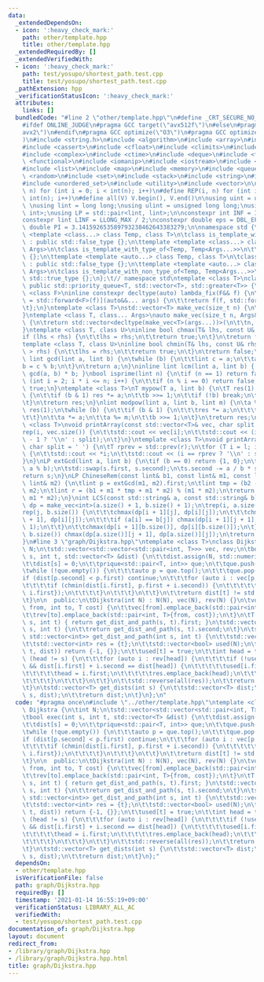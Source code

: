 ```yaml
---
data:
  _extendedDependsOn:
  - icon: ':heavy_check_mark:'
    path: other/template.hpp
    title: other/template.hpp
  _extendedRequiredBy: []
  _extendedVerifiedWith:
  - icon: ':heavy_check_mark:'
    path: test/yosupo/shortest_path.test.cpp
    title: test/yosupo/shortest_path.test.cpp
  _pathExtension: hpp
  _verificationStatusIcon: ':heavy_check_mark:'
  attributes:
    links: []
  bundledCode: "#line 2 \"other/template.hpp\"\n#define _CRT_SECURE_NO_WARNINGS\n\
    #ifdef ONLINE_JUDGE\n#pragma GCC target(\"avx512f\")\n#else\n#pragma GCC target(\"\
    avx2\")\n#endif\n#pragma GCC optimize(\"O3\")\n#pragma GCC optimize(\"unroll-loops\"\
    )\n#include <string.h>\n#include <algorithm>\n#include <array>\n#include <bitset>\n\
    #include <cassert>\n#include <cfloat>\n#include <climits>\n#include <cmath>\n\
    #include <complex>\n#include <ctime>\n#include <deque>\n#include <fstream>\n#include\
    \ <functional>\n#include <iomanip>\n#include <iostream>\n#include <iterator>\n\
    #include <list>\n#include <map>\n#include <memory>\n#include <queue>\n#include\
    \ <random>\n#include <set>\n#include <stack>\n#include <string>\n#include <unordered_map>\n\
    #include <unordered_set>\n#include <utility>\n#include <vector>\n\n#define rep(i,\
    \ n) for (int i = 0; i < int(n); i++)\n#define REP(i, n) for (int i = 1; i <=\
    \ int(n); i++)\n#define all(V) V.begin(), V.end()\n\nusing uint = unsigned int;\
    \ \nusing lint = long long;\nusing ulint = unsigned long long;\nusing P = std::pair<int,\
    \ int>;\nusing LP = std::pair<lint, lint>;\n\nconstexpr int INF = INT_MAX / 2;\n\
    constexpr lint LINF = LLONG_MAX / 2;\nconstexpr double eps = DBL_EPSILON;\nconstexpr\
    \ double PI = 3.141592653589793238462643383279;\n\nnamespace std {\n\ttemplate\
    \ <template <class...> class Temp, class T>\n\tclass is_template_with_type_of\
    \ : public std::false_type {};\n\ttemplate <template <class...> class Temp, class...\
    \ Args>\n\tclass is_template_with_type_of<Temp, Temp<Args...>>\n\t\t: public std::true_type\
    \ {};\n\ttemplate <template <auto...> class Temp, class T>\n\tclass is_template_with_non_type_of\
    \ : public std::false_type {};\n\ttemplate <template <auto...> class Temp, auto...\
    \ Args>\n\tclass is_template_with_non_type_of<Temp, Temp<Args...>>\n\t\t: public\
    \ std::true_type {};\n};\t// namespace std\ntemplate <class T>\nclass prique :\
    \ public std::priority_queue<T, std::vector<T>, std::greater<T>> {\n};\ntemplate\
    \ <class F>\ninline constexpr decltype(auto) lambda_fix(F&& f) {\n\treturn [f\
    \ = std::forward<F>(f)](auto&&... args) {\n\t\treturn f(f, std::forward<decltype(args)>(args)...);\n\
    \t};\n}\ntemplate <class T>\nstd::vector<T> make_vec(size_t n) {\n\treturn std::vector<T>(n);\n\
    }\ntemplate <class T, class... Args>\nauto make_vec(size_t n, Args&&... args)\
    \ {\n\treturn std::vector<decltype(make_vec<T>(args...))>(\n\t\tn, make_vec<T>(std::forward<Args>(args)...));\n\
    }\ntemplate <class T, class U>\ninline bool chmax(T& lhs, const U& rhs) {\n\t\
    if (lhs < rhs) {\n\t\tlhs = rhs;\n\t\treturn true;\n\t}\n\treturn false;\n}\n\
    template <class T, class U>\ninline bool chmin(T& lhs, const U& rhs) {\n\tif (lhs\
    \ > rhs) {\n\t\tlhs = rhs;\n\t\treturn true;\n\t}\n\treturn false;\n}\ninline\
    \ lint gcd(lint a, lint b) {\n\twhile (b) {\n\t\tlint c = a;\n\t\ta = b;\n\t\t\
    b = c % b;\n\t}\n\treturn a;\n}\ninline lint lcm(lint a, lint b) { return a /\
    \ gcd(a, b) * b; }\nbool isprime(lint n) {\n\tif (n == 1) return false;\n\tfor\
    \ (int i = 2; i * i <= n; i++) {\n\t\tif (n % i == 0) return false;\n\t}\n\treturn\
    \ true;\n}\ntemplate <class T>\nT mypow(T a, lint b) {\n\tT res(1);\n\twhile (true)\
    \ {\n\t\tif (b & 1) res *= a;\n\t\tb >>= 1;\n\t\tif (!b) break;\n\t\ta *= a;\n\
    \t}\n\treturn res;\n}\nlint modpow(lint a, lint b, lint m) {\n\ta %= m;\n\tlint\
    \ res(1);\n\twhile (b) {\n\t\tif (b & 1) {\n\t\t\tres *= a;\n\t\t\tres %= m;\n\
    \t\t}\n\t\ta *= a;\n\t\ta %= m;\n\t\tb >>= 1;\n\t}\n\treturn res;\n}\ntemplate\
    \ <class T>\nvoid printArray(const std::vector<T>& vec, char split = ' ') {\n\t\
    rep(i, vec.size()) {\n\t\tstd::cout << vec[i];\n\t\tstd::cout << (i == (int)vec.size()\
    \ - 1 ? '\\n' : split);\n\t}\n}\ntemplate <class T>\nvoid printArray(T l, T r,\
    \ char split = ' ') {\n\tT rprev = std::prev(r);\n\tfor (T i = l; i != r; i++)\
    \ {\n\t\tstd::cout << *i;\n\t\tstd::cout << (i == rprev ? '\\n' : split);\n\t\
    }\n}\nLP extGcd(lint a, lint b) {\n\tif (b == 0) return {1, 0};\n\tLP s = extGcd(b,\
    \ a % b);\n\tstd::swap(s.first, s.second);\n\ts.second -= a / b * s.first;\n\t\
    return s;\n}\nLP ChineseRem(const lint& b1, const lint& m1, const lint& b2, const\
    \ lint& m2) {\n\tlint p = extGcd(m1, m2).first;\n\tlint tmp = (b2 - b1) * p %\
    \ m2;\n\tlint r = (b1 + m1 * tmp + m1 * m2) % (m1 * m2);\n\treturn std::make_pair(r,\
    \ m1 * m2);\n}\nint LCS(const std::string& a, const std::string& b) {\n\tauto\
    \ dp = make_vec<int>(a.size() + 1, b.size() + 1);\n\trep(i, a.size()) {\n\t\t\
    rep(j, b.size()) {\n\t\t\tchmax(dp[i + 1][j], dp[i][j]);\n\t\t\tchmax(dp[i][j\
    \ + 1], dp[i][j]);\n\t\t\tif (a[i] == b[j]) chmax(dp[i + 1][j + 1], dp[i][j] +\
    \ 1);\n\t\t}\n\t\tchmax(dp[i + 1][b.size()], dp[i][b.size()]);\n\t}\n\trep(j,\
    \ b.size()) chmax(dp[a.size()][j + 1], dp[a.size()][j]);\n\treturn dp[a.size()][b.size()];\n\
    }\n#line 3 \"graph/Dijkstra.hpp\"\ntemplate <class T>\nclass Dijkstra {\n\tint\
    \ N;\n\tstd::vector<std::vector<std::pair<int, T>>> vec, rev;\n\tbool exec(int\
    \ s, int t, std::vector<T> &dist) {\n\t\tdist.assign(N, std::numeric_limits<T>::max());\n\
    \t\tdist[s] = 0;\n\t\tprique<std::pair<T, int>> que;\n\t\tque.push({0, s});\n\t\
    \twhile (!que.empty()) {\n\t\t\tauto p = que.top();\n\t\t\tque.pop();\n\t\t\t\
    if (dist[p.second] < p.first) continue;\n\t\t\tfor (auto i : vec[p.second]) {\n\
    \t\t\t\tif (chmin(dist[i.first], p.first + i.second)) {\n\t\t\t\t\tque.push({dist[i.first],\
    \ i.first});\n\t\t\t\t}\n\t\t\t}\n\t\t}\n\t\treturn dist[t] != std::numeric_limits<T>::max();\n\
    \t}\n\n  public:\n\tDijkstra(int N) : N(N), vec(N), rev(N) {}\n\tvoid add_edge(int\
    \ from, int to, T cost) {\n\t\tvec[from].emplace_back(std::pair<int, T>{to, cost});\n\
    \t\trev[to].emplace_back(std::pair<int, T>{from, cost});\n\t}\n\tT get_dist(int\
    \ s, int t) { return get_dist_and_path(s, t).first; }\n\tstd::vector<int> get_path(int\
    \ s, int t) {\n\t\treturn get_dist_and_path(s, t).second;\n\t}\n\tstd::pair<T,\
    \ std::vector<int>> get_dist_and_path(int s, int t) {\n\t\tstd::vector<T> dist;\n\
    \t\tstd::vector<int> res = {t};\n\t\tstd::vector<bool> used(N);\n\t\tif (!exec(s,\
    \ t, dist)) return {-1, {}};\n\t\tused[t] = true;\n\t\tint head = t;\n\t\twhile\
    \ (head != s) {\n\t\t\tfor (auto i : rev[head]) {\n\t\t\t\tif (!used[i.first]\
    \ && dist[i.first] + i.second == dist[head]) {\n\t\t\t\t\tused[i.first] = true;\n\
    \t\t\t\t\thead = i.first;\n\t\t\t\t\tres.emplace_back(head);\n\t\t\t\t\tbreak;\n\
    \t\t\t\t}\n\t\t\t}\n\t\t}\n\t\tstd::reverse(all(res));\n\t\treturn {dist[t], res};\n\
    \t}\n\tstd::vector<T> get_dists(int s) {\n\t\tstd::vector<T> dist;\n\t\texec(s,\
    \ s, dist);\n\t\treturn dist;\n\t}\n};\n"
  code: "#pragma once\n#include \"../other/template.hpp\"\ntemplate <class T>\nclass\
    \ Dijkstra {\n\tint N;\n\tstd::vector<std::vector<std::pair<int, T>>> vec, rev;\n\
    \tbool exec(int s, int t, std::vector<T> &dist) {\n\t\tdist.assign(N, std::numeric_limits<T>::max());\n\
    \t\tdist[s] = 0;\n\t\tprique<std::pair<T, int>> que;\n\t\tque.push({0, s});\n\t\
    \twhile (!que.empty()) {\n\t\t\tauto p = que.top();\n\t\t\tque.pop();\n\t\t\t\
    if (dist[p.second] < p.first) continue;\n\t\t\tfor (auto i : vec[p.second]) {\n\
    \t\t\t\tif (chmin(dist[i.first], p.first + i.second)) {\n\t\t\t\t\tque.push({dist[i.first],\
    \ i.first});\n\t\t\t\t}\n\t\t\t}\n\t\t}\n\t\treturn dist[t] != std::numeric_limits<T>::max();\n\
    \t}\n\n  public:\n\tDijkstra(int N) : N(N), vec(N), rev(N) {}\n\tvoid add_edge(int\
    \ from, int to, T cost) {\n\t\tvec[from].emplace_back(std::pair<int, T>{to, cost});\n\
    \t\trev[to].emplace_back(std::pair<int, T>{from, cost});\n\t}\n\tT get_dist(int\
    \ s, int t) { return get_dist_and_path(s, t).first; }\n\tstd::vector<int> get_path(int\
    \ s, int t) {\n\t\treturn get_dist_and_path(s, t).second;\n\t}\n\tstd::pair<T,\
    \ std::vector<int>> get_dist_and_path(int s, int t) {\n\t\tstd::vector<T> dist;\n\
    \t\tstd::vector<int> res = {t};\n\t\tstd::vector<bool> used(N);\n\t\tif (!exec(s,\
    \ t, dist)) return {-1, {}};\n\t\tused[t] = true;\n\t\tint head = t;\n\t\twhile\
    \ (head != s) {\n\t\t\tfor (auto i : rev[head]) {\n\t\t\t\tif (!used[i.first]\
    \ && dist[i.first] + i.second == dist[head]) {\n\t\t\t\t\tused[i.first] = true;\n\
    \t\t\t\t\thead = i.first;\n\t\t\t\t\tres.emplace_back(head);\n\t\t\t\t\tbreak;\n\
    \t\t\t\t}\n\t\t\t}\n\t\t}\n\t\tstd::reverse(all(res));\n\t\treturn {dist[t], res};\n\
    \t}\n\tstd::vector<T> get_dists(int s) {\n\t\tstd::vector<T> dist;\n\t\texec(s,\
    \ s, dist);\n\t\treturn dist;\n\t}\n};"
  dependsOn:
  - other/template.hpp
  isVerificationFile: false
  path: graph/Dijkstra.hpp
  requiredBy: []
  timestamp: '2021-01-14 16:55:19+09:00'
  verificationStatus: LIBRARY_ALL_AC
  verifiedWith:
  - test/yosupo/shortest_path.test.cpp
documentation_of: graph/Dijkstra.hpp
layout: document
redirect_from:
- /library/graph/Dijkstra.hpp
- /library/graph/Dijkstra.hpp.html
title: graph/Dijkstra.hpp
---
```


